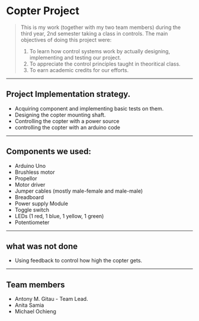 # Copter Project

> This is my work (together with my two team members) during the third year, 2nd semester taking a class in controls.  The main objectives of doing this project were:
> 1. To learn how control systems work by actually designing, implementing and testing our project.
> 2. To appreciate the control principles taught in theoritical class.
> 3. To earn academic credits for our efforts.

---
Project Implementation strategy.
---
- Acquiring component and implementing basic tests on them.
- Designing the copter mounting shaft.
- Controlling the copter with a power source
- controlling the copter with an arduino code

---
Components we used:
---
- Arduino Uno
- Brushless motor 
- Propellor
- Motor driver 
- Jumper cables (mostly male-female and male-male)
- Breadboard 
- Power supply Module 
- Toggle switch 
- LEDs (1 red, 1 blue, 1 yellow, 1 green)
- Potentiometer 


---
what was not done
---
- Using feedback to control how high the copter gets.

---
Team members
---
- Antony M. Gitau - Team Lead.
- Anita Samia
- Michael Ochieng
